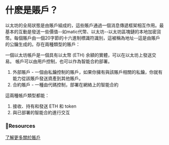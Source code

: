 # 什麽是賬戶？
以太坊的全局狀態是由賬戶組成的，這些賬戶通過一個消息傳遞框架相互作用。最基本的互動是發送一些價值--如matic代幣、以太坊--以太坊區塊鏈的本地加密貨幣。每個賬戶由一個20字節的十六進制標識符識別，這被稱為地址--這是由賬戶的公鑰生成的。存在兩種類型的賬戶：

一個以太坊帳戶是一個具有以太幣 (ETH) 余額的實體，可以在以太坊上發送交易。 帳戶可以由用戶控制，也可以作為智能合約部署。

1. 外部賬戶 - 一個由私鑰控制的賬戶，如果你擁有與該賬戶相關的私鑰，你就有能力從該賬戶發送資產到其他賬戶。
2. 合約賬戶 - 一種由代碼控制，部署在網絡上的智能合約

這兩種帳戶類型都能：

1. 接收、持有和發送 ETH 和 token
2. 與已部署的智能合約進行交互

### **:scroll:Resources**

[了解更多關於賬戶](https://github.com/ethereum/homestead-guide/blob/master/source/contracts-and-transactions/account-types-gas-and-transactions.rst#externally-owned-accounts-eoas)
